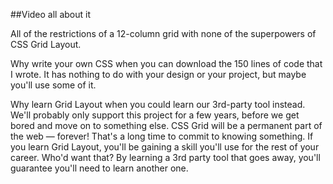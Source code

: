 ##Video all about it

All of the restrictions of a 12-column grid with none of the superpowers of CSS Grid Layout.

Why write your own CSS when you can download the 150 lines of code that I wrote. It has nothing to do with your design or your project, but maybe you'll use some of it.

Why learn Grid Layout when you could learn our 3rd-party tool instead. We'll probably only support this project for a few years, before we get bored and move on to something else. CSS Grid will be a permanent part of the web — forever! That's a long time to commit to knowing something. If you learn Grid Layout, you'll be gaining a skill you'll use for the rest of your career. Who'd want that? By learning a 3rd party tool that goes away, you'll guarantee you'll need to learn another one. 

